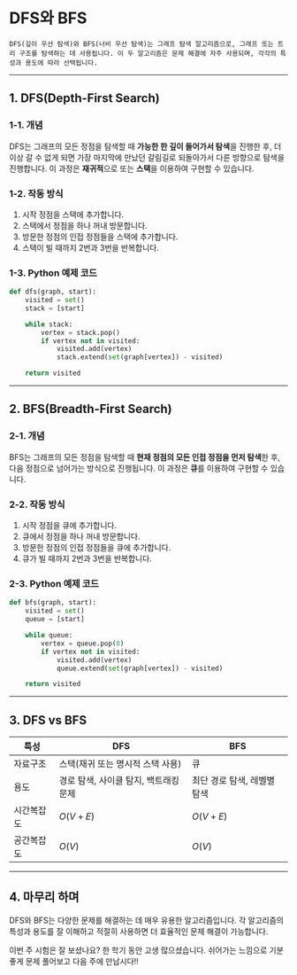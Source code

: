 # DFS와 BFS

    DFS(깊이 우선 탐색)와 BFS(너비 우선 탐색)는 그래프 탐색 알고리즘으로, 그래프 또는 트리 구조를 탐색하는 데 사용됩니다. 이 두 알고리즘은 문제 해결에 자주 사용되며, 각각의 특성과 용도에 따라 선택됩니다.



***


## 1. DFS(Depth-First Search)

### 1-1. 개념

DFS는 그래프의 모든 정점을 탐색할 때 **가능한 한 깊이 들어가서 탐색**을 진행한 후, 더 이상 갈 수 없게 되면 가장 마지막에 만났던 갈림길로 되돌아가서 다른 방향으로 탐색을 진행합니다. 이 과정은 **재귀적**으로 또는 **스택**을 이용하여 구현할 수 있습니다.

### 1-2. 작동 방식

1. 시작 정점을 스택에 추가합니다.
2. 스택에서 정점을 하나 꺼내 방문합니다.
3. 방문한 정점의 인접 정점들을 스택에 추가합니다.
4. 스택이 빌 때까지 2번과 3번을 반복합니다.

### 1-3. Python 예제 코드

```python
def dfs(graph, start):
    visited = set()
    stack = [start]

    while stack:
        vertex = stack.pop()
        if vertex not in visited:
            visited.add(vertex)
            stack.extend(set(graph[vertex]) - visited)

    return visited
```


***


## 2. BFS(Breadth-First Search)

### 2-1. 개념

BFS는 그래프의 모든 정점을 탐색할 때 **현재 정점의 모든 인접 정점을 먼저 탐색**한 후, 다음 정점으로 넘어가는 방식으로 진행됩니다. 이 과정은 **큐**를 이용하여 구현할 수 있습니다.

### 2-2. 작동 방식

1. 시작 정점을 큐에 추가합니다.
2. 큐에서 정점을 하나 꺼내 방문합니다.
3. 방문한 정점의 인접 정점들을 큐에 추가합니다.
4. 큐가 빌 때까지 2번과 3번을 반복합니다.

### 2-3. Python 예제 코드

```python
def bfs(graph, start):
    visited = set()
    queue = [start]

    while queue:
        vertex = queue.pop(0)
        if vertex not in visited:
            visited.add(vertex)
            queue.extend(set(graph[vertex]) - visited)

    return visited
```


***

## 3. DFS vs BFS


| 특성 | DFS | BFS |
| --- | --- | --- |
| 자료구조 | 스택(재귀 또는 명시적 스택 사용) | 큐 |
| 용도 | 경로 탐색, 사이클 탐지, 백트래킹 문제 | 최단 경로 탐색, 레벨별 탐색 |
| 시간복잡도 | $O(V+E)$ | $O(V+E)$ |
| 공간복잡도 | $O(V)$ | $O(V)$ |


***

## 4. 마무리 하며

DFS와 BFS는 다양한 문제를 해결하는 데 매우 유용한 알고리즘입니다. 각 알고리즘의 특성과 용도를 잘 이해하고 적절히 사용하면 더 효율적인 문제 해결이 가능합니다.

이번 주 시험은 잘 보셨나요? 한 학기 동안 고생 많으셨습니다. 쉬어가는 느낌으로 기분 좋게 문제 풀어보고 다음 주에 만납시다!!
